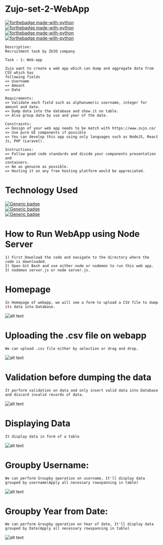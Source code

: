 # Zujo-set-2-WebApp
[![forthebadge made-with-python](https://forthebadge.com/images/badges/made-with-javascript.svg)](https://www.python.org/)<br>
[![forthebadge made-with-python](https://forthebadge.com/images/badges/uses-html.svg)](https://www.python.org/)<br>
[![forthebadge made-with-python](https://forthebadge.com/images/badges/uses-css.svg)](https://www.python.org/)<br>
[![forthebadge made-with-python](https://forthebadge.com/images/badges/uses-js.svg)](https://www.python.org/)<br>
```
Description:
Recruitment task by ZUJO company

Task - 1: Web-app

Zujo want to create a web app which can dump and aggregate data from CSV which has
following fields
=> Username
=> Amount
=> Date

Requirements:
=> Validate each field such as alphanumeric username, integer for amount and date.
=> Dump data into the database and show it on table.
=> Also group data by use and year of the date.

Constraints:
=> Design of your web app needs to be match with https://www.zujo.co/
=> Use pure UI components if possible
=> You can develop this app using only languages such as NodeJS, React Js, PHP (Laravel).

Instructions:
=> Follow good code standards and divide your components presentation and
containers.
=> Be as genuine as possible.
=> Hosting it on any free hosting platform would be appreciated.
```
# Technology Used
[![Generic badge](https://img.shields.io/badge/JS-NodeJS-<COLOR>.svg)](https://shields.io/)<br>
[![Generic badge](https://img.shields.io/badge/DB-MongoDB-<COLOR>.svg)](https://shields.io/)<br>
[![Generic badge](https://img.shields.io/badge/HTML-CSS-<COLOR>.svg)](https://shields.io/)

# How to Run WebApp using Node Server
```
1) First Download the code and navigate to the directory where the code is downloaded.
2) Open Git Bash and use either node or nodemon to run this web app.
3) nodemon server.js or node server.js.
```

# Homepage
```
In Homepage of webapp, we will see a form to upload a CSV file to dump its data into Database.
```
![alt text](https://i.ibb.co/BgkXFLp/Screenshot-360.png)

# Uploading the .csv file on webapp
```
We can upload .csv file either by selection or drag and drop.
```
![alt text](https://i.ibb.co/GF41GrY/Screenshot-361.png)

# Validation before dumping the data 
```
It perform validation on data and only insert valid data into Database and discard invalid records of data.
```
![alt text](https://i.ibb.co/YcgwNWd/Screenshot-358.png" )

# Displaying Data
```
It display data in form of a table
```
![alt text](https://i.ibb.co/tcZd0dY/Screenshot-357.png)

# Groupby Username:
```
We can perform Groupby operation on username, It'll display data grouped by username(Apply all necessary rowspanning in table)
```
![alt text](https://i.ibb.co/zRZK4Ny/Screenshot-356.png)

# Groupby Year from Date:
```
We can perform Groupby operation on Year of date, It'll display data grouped by Date(Apply all necessary rowspanning in table)
```
![alt text](https://i.ibb.co/bFvV2Br/Screenshot-355.png)
